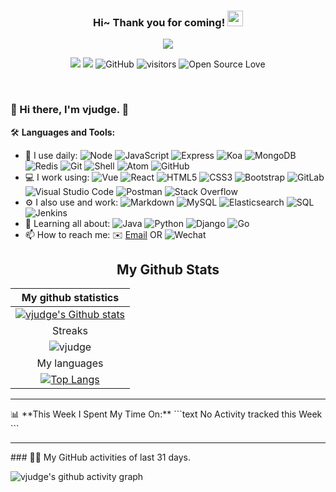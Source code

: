 <h3 align="center">
    Hi~ Thank you for coming!
    <img src="https://media.giphy.com/media/hvRJCLFzcasrR4ia7z/giphy.gif" width="25px">
</h3>

<!-- Typing SVG - https://github.com/DenverCoder1/readme-typing-svg -->
<!-- Typing SVG Fast Demo - https://readme-typing-svg.herokuapp.com/demo/ -->
<p align="center">
    <img src="https://readme-typing-svg.herokuapp.com?color=e65e2a&width=380&height=45&lines=Full+Stack+web+developer;Self-taught+Code+Designer;Always+learning+new+things">
</p>

<p align="center">
    <img src="https://img.shields.io/badge/gender-%F0%9F%A4%B5-critical">
    <a href="https://vjudge.com" target="_blank"><img src="https://img.shields.io/badge/website-vjudge.com-orange"></a>
    <!-- https://visitor-badge.glitch.me/ -->
    <img src="https://img.shields.io/badge/dynamic/json?logo=github&label=GitHub&labelColor=495867&color=495867&query=%24.data.totalSubs&url=https%3A%2F%2Fapi.spencerwoo.com%2Fsubstats%2F%3Fsource%3Dgithub%26queryKey%3Dhayschan&style=flat-square" alt="GitHub">
    <img src="https://visitor-badge.glitch.me/badge?page_id=vjudge.vjudge" alt="visitors">
    <img src="https://badges.frapsoft.com/os/v1/open-source.svg?v=102" alt="Open Source Love">
</p>

<br/>

### 🎉 Hi there, I'm vjudge. 👋

🛠️ **Languages and Tools:**
- 🚀 I use daily:
  ![Node](https://img.shields.io/badge/-Node.JS-black?style=plastic&logo=Node.js)
  ![JavaScript](https://img.shields.io/badge/-JavaScript-black?style=plastic&logo=javascript)
  ![Express](https://img.shields.io/badge/-Express.JS-c7b198?style=plastic&logo=Express.JS)
  ![Koa](https://img.shields.io/badge/-MongoDB-black?style=plastic&logo=koa)
  ![MongoDB](https://img.shields.io/badge/-MongoDB-black?style=plastic&logo=mongodb)
  ![Redis](https://img.shields.io/badge/redis-%23c83d2e.svg?logo=redis&logoColor=white)
  ![Git](https://img.shields.io/badge/-Git-black?style=plastic&logo=git)
  ![Shell](https://img.shields.io/badge/-Shell-blasck?style=plastic&logo=Shell)
  ![Atom](https://img.shields.io/badge/-Atom-blasck?style=plastic&logo=atom)
  ![GitHub](https://img.shields.io/badge/-GitHub-181717?style=plastic&logo=github)
- 💻 I work using:
  ![Vue](https://img.shields.io/badge/Vue%20-%232b3847.svg?logo=vue.js)
  ![React](https://img.shields.io/badge/-React-3b2e5a?style=plastic&logo=react)
  ![HTML5](https://img.shields.io/badge/-HTML5-E34F26?style=plastic&logo=html5&logoColor=white)
  ![CSS3](https://img.shields.io/badge/-CSS3-1572B6?style=plastic&logo=css3)
  ![Bootstrap](https://img.shields.io/badge/-Bootstrap-563D7C?style=plastic&logo=bootstrap)
  ![GitLab](https://img.shields.io/badge/-GitLab-FCA121?style=plastic&logo=gitlab)
  ![Visual Studio Code](https://img.shields.io/badge/-VS%20Code-007ACC?style=plastic&logo=visual-studio-code)
  ![Postman](https://img.shields.io/badge/Postman-FF6C37?logo=postman&logoColor=white)
  ![Stack Overflow](https://img.shields.io/badge/-Stack%20Overflow-FE7A16?logo=stack-overflow&logoColor=white)
- ⚙️ I also use and work:
  ![Markdown](https://img.shields.io/badge/Markdown-%23000000.svg?logo=markdown&logoColor=white)
  ![MySQL](https://img.shields.io/badge/MySQL-%2300f.svg?logo=mysql&logoColor=white)
  ![Elasticsearch](https://img.shields.io/badge/Elasticsearch-%2395e0d1.svg?logo=elastic&logoColor=white)
  ![SQL](https://img.shields.io/badge/SQL%20-%23025E8C.svg?logo=amazon-dynamodb&logoColor=white)
  ![Jenkins](https://img.shields.io/badge/-Jenkins-black?style=plastic&logo=Jenkins)
- 🌱 Learning all about:
  ![Java](https://img.shields.io/badge/-java-3f4441?style=plastic&logo=java)
  ![Python](https://img.shields.io/badge/-Python-8fcfd1?style=plastic&logo=Python)
  ![Django](https://img.shields.io/badge/-Django-092E20?style=plastic&logo=Django)
  ![Go](https://img.shields.io/badge/-Golang-092E20?style=plastic&logo=golang)
- 📫 How to reach me:
  ✉️ [Email](mailto:gradonday@163.com) OR ![Wechat](https://img.shields.io/badge/1156638549%20-%23.svg?logo=wechat&logoColor=white)


<!-- START NEW SECTION -->
<p align="center">
 <h2 align="center">My Github Stats</h2>

 | My github statistics |
 |  :---:  |
 | [![vjudge's Github stats](https://github-readme-stats.vercel.app/api?username=vjudge&show_icons=true&theme=bear&hide_title=false)](https://github.com/vjudge) |
 | Streaks |
 | ![vjudge](https://github-readme-streak-stats.herokuapp.com/?user=vjudge&theme=dark) |
 | My languages |
 | [![Top Langs](https://github-readme-stats.vercel.app/api/top-langs/?username=vjudge&show_icons=true&theme=radical&layout=compact&hide_title=true)](https://github.com/vjudge) |

<hr>
<!-- waka readme - https://github.com/athul/waka-readme -->
📊 **This Week I Spent My Time On:**
<!--START_SECTION:waka-->
```text
No Activity tracked this Week
```
<!--END_SECTION:waka-->


<hr>
### 👨‍💻 My GitHub activities of last 31 days.

<!-- https://github.com/ashutosh00710/github-readme-activity-graph -->

![vjudge's github activity graph](https://activity-graph.herokuapp.com/graph?username=vjudge&theme=react-dark&area=true&custom_title=vjudge's%20Graph)



<!--
<hr>
**vjudge/vjudge** is a ✨ _special_ ✨ repository because its `README.md` (this file) appears on your GitHub profile.

Here are some ideas to get you started:

- 🔭 I’m currently working on ...
- 🌱 I’m currently learning ...
- 👯 I’m looking to collaborate on ...
- 🤔 I’m looking for help with ...
- 💬 Ask me about ...
- 📫 How to reach me: ...
- 😄 Pronouns: ...
- ⚡ Fun fact: ...
-->
